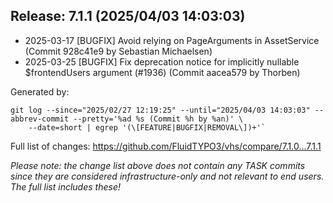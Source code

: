 ## Release: 7.1.1 (2025/04/03 14:03:03)

* 2025-03-17 [BUGFIX] Avoid relying on PageArguments in AssetService (Commit 928c41e9 by Sebastian Michaelsen)
* 2025-03-25 [BUGFIX] Fix deprecation notice for implicitly nullable $frontendUsers argument (#1936) (Commit aacea579 by Thorben)

Generated by:

```
git log --since="2025/02/27 12:19:25" --until="2025/04/03 14:03:03" --abbrev-commit --pretty='%ad %s (Commit %h by %an)' \
    --date=short | egrep '(\[FEATURE|BUGFIX|REMOVAL\])+'`
```

Full list of changes: https://github.com/FluidTYPO3/vhs/compare/7.1.0...7.1.1

*Please note: the change list above does not contain any TASK commits since they are considered 
infrastructure-only and not relevant to end users. The full list includes these!*

